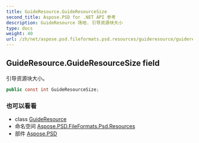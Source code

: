 ```yaml
---
title: GuideResource.GuideResourceSize
second_title: Aspose.PSD for .NET API 参考
description: GuideResource 场地. 引导资源块大小
type: docs
weight: 40
url: /zh/net/aspose.psd.fileformats.psd.resources/guideresource/guideresourcesize/
---
```

## GuideResource.GuideResourceSize field

引导资源块大小。

```csharp
public const int GuideResourceSize;
```

### 也可以看看

* class [GuideResource](../)
* 命名空间 [Aspose.PSD.FileFormats.Psd.Resources](../../guideresource/)
* 部件 [Aspose.PSD](../../../)


